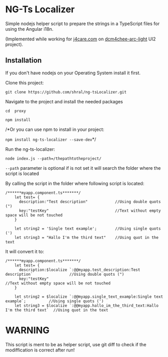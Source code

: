 # NG-Ts Localizer

Simple nodejs helper script to prepare the strings in a TypeScript files for using the Angular i18n.

(Implemented while working for [j4care.com](https://www.j4care.com/) on [dcm4chee-arc-light](https://github.com/dcm4che/dcm4chee-arc-light) UI2 project).

## Installation
If you don't have nodejs on your Operating System install it first.

Clone this project:

`git clone https://github.com/shral/ng-tsLocalizer.git`

Navigate to the project and install the needed packages

`cd  proxy`

`npm install`

/*Or you can use npm to install in your project:

`npm install ng-ts-localizer --save-dev`*/

Run the ng-ts-localizer:

`node index.js --path=/thepathtotheproject/`

`--path` parameter is optional if is not set it will search the folder where the script is located

By calling the script in the folder where following script is located:

```
/******myapp.component.ts*******/
    let test= {
      description:"Test description"            //Using double quots (")
      key:"testKey"                             //Text without empty space will be not touched
    }

    let string2 = 'Single text example';        //Using single quots (')
    let string3 = "Hallo I'm the third text"    //Using quot in the text
```
It will convert it to:
```
/******myapp.component.ts*******/
    let test= {
      description:$localize `:@@myapp.test_description:Test description`                //Using double quots (")
      key:"testKey"                                                                    //Text without empty space will be not touched
    }

    let string2 = $localize `:@@myapp.single_text_example:Single text example`;          //Using single quots (')
    let string3 = $localize `:@@myapp.hallo_im_the_third_text:Hallo I'm the third text`  //Using quot in the text

```
# WARNING
This script is ment to be as helper script, use git diff to check if the modiffication is correct after run!


